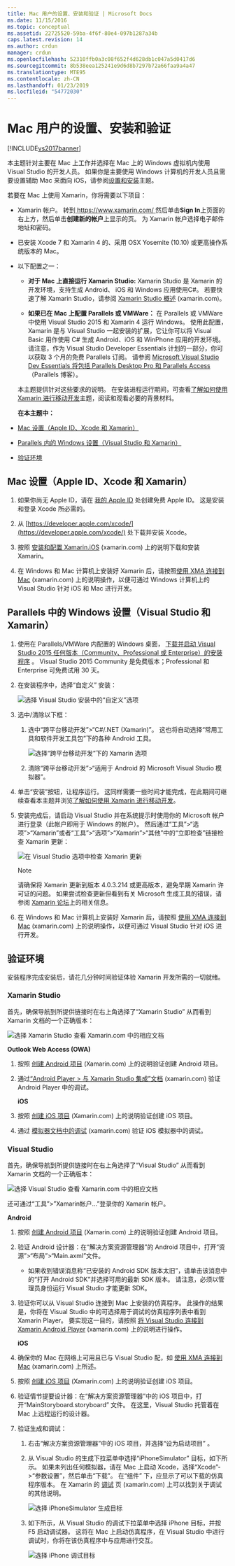 ```yaml
---
title: Mac 用户的设置、安装和验证 | Microsoft Docs
ms.date: 11/15/2016
ms.topic: conceptual
ms.assetid: 22725520-59ba-4f6f-80e4-097b1287a34b
caps.latest.revision: 14
ms.author: crdun
manager: crdun
ms.openlocfilehash: 52310ffb0a3c08f652f4d628db1c047a5d0417d6
ms.sourcegitcommit: 8b538eea125241e9d6d8b7297b72a66faa9a4a47
ms.translationtype: MTE95
ms.contentlocale: zh-CN
ms.lasthandoff: 01/23/2019
ms.locfileid: "54772030"
---
```

# <a name="setup-install-and-verifications-for-mac-users"></a>Mac 用户的设置、安装和验证
[!INCLUDE[vs2017banner](../includes/vs2017banner.md)]

  
本主题针对主要在 Mac 上工作并选择在 Mac 上的 Windows 虚拟机内使用 Visual Studio 的开发人员。 如果你是主要使用 Windows 计算机的开发人员且需要设置辅助 Mac 来面向 iOS，请参阅[设置和安装](../cross-platform/setup-and-install.md)主题。  
  
 若要在 Mac 上使用 Xamarin，你将需要以下项目：  
  
- Xamarin 帐户。 转到[ https://www.xamarin.com/ ](https://www.xamarin.com/)然后单击**Sign In**上页面的右上方，然后单击**创建新的帐户**上显示的页。 为 Xamarin 帐户选择电子邮件地址和密码。  
  
- 已安装 Xcode 7 和 Xamarin 4 的、采用 OSX Yosemite (10.10) 或更高操作系统版本的 Mac。  
  
- 以下配置之一：  
  
  -   **对于 Mac 上直接运行 Xamarin Studio:** Xamarin Studio 是 Xamarin 的开发环境，支持生成 Android、 iOS 和 Windows 应用使用C#。  若要快速了解 Xamarin Studio，请参阅 [Xamarin Studio 概述](https://xamarin.com/studio) (xamarin.com)。  
  
  -   **如果已在 Mac 上配置 Parallels 或 VMWare：** 在 Parallels 或 VMWare 中使用 Visual Studio 2015 和 Xamarin 4 运行 Windows。  使用此配置，Xamarin 是与 Visual Studio 一起安装的扩展，它让你可以将 Visual Basic 用作使用 C# 生成 Android、iOS 和 WinPhone 应用的开发环境。  请注意，作为 Visual Studio Developer Essentials 计划的一部分，你可以获取 3 个月的免费 Parallels 订阅。 请参阅 [Microsoft Visual Studio Dev Essentials 将包括 Parallels Desktop Pro 和 Parallels Access](http://blog.parallels.com/blog/2015/11/18/visual-studio-dev-essentials/) （Parallels 博客）。  
  
  本主题提供针对这些要求的说明。  在安装进程运行期间，可查看[了解如何使用 Xamarin 进行移动开发](../cross-platform/learn-about-mobile-development-with-xamarin.md)主题，阅读和观看必要的背景材料。  
  
  **在本主题中：**  
  
- [Mac 设置（Apple ID、Xcode 和 Xamarin）](#mac)  
  
- [Parallels 内的 Windows 设置（Visual Studio 和 Xamarin）](#windows)  
  
- [验证环境](#verify)  
  
##  <a name="mac"></a> Mac 设置（Apple ID、Xcode 和 Xamarin）  
  
1.  如果你尚无 Apple ID，请在 [我的 Apple ID](https://appleid.apple.com/) 处创建免费 Apple ID。 这是安装和登录 Xcode 所必需的。  
  
2.  从 [https://developer.apple.com/xcode/](https://developer.apple.com/xcode/) 处下载并安装 Xcode。  
  
3.  按照 [安装和配置 Xamarin.iOS](http://developer.xamarin.com/guides/ios/getting_started/installation/mac/) (xamarin.com) 上的说明下载和安装 Xamarin。  
  
4.  在 Windows 和 Mac 计算机上安装好 Xamarin 后，请按照[使用 XMA 连接到 Mac](http://developer.xamarin.com/guides/ios/getting_started/installation/windows/#Connecting_to_the_Mac_Using_XMA) (xamarin.com) 上的说明操作，以便可通过 Windows 计算机上的 Visual Studio 针对 iOS 和 Mac 进行开发。  
  
##  <a name="windows"></a>Parallels 中的 Windows 设置（Visual Studio 和 Xamarin）  
  
1.  使用在 Parallels/VMWare 内配置的 Windows 桌面， [下载并启动 Visual Studio 2015 任何版本（Community、Professional 或 Enterprise）的安装程序](https://www.visualstudio.com/downloads/download-visual-studio-vs.aspx) 。 Visual Studio 2015 Community 是免费版本；Professional 和Enterprise 可免费试用 30 天。  
  
2.  在安装程序中，选择“自定义”  安装：  
  
     ![选择 Visual Studio 安装中的“自定义”选项](../cross-platform/media/cross-plat-xamarin-setup-1.png "Cross-Plat Xamarin Setup 1")  
  
3.  选中/清除以下框：  
  
    1.  选中“跨平台移动开发”>“C#/.NET (Xamarin)”。 这也将自动选择“常用工具和软件开发工具包”下的各种 Android 工具。  
  
         ![选择“跨平台移动开发”下的 Xamarin 选项](../cross-platform/media/cross-plat-xamarin-setup-2.png "Cross-Plat Xamarin Setup 2")  
  
    2.  清除“跨平台移动开发”>“适用于 Android 的 Microsoft Visual Studio 模拟器”。  
  
4.  单击“安装”按钮，让程序运行。 这同样需要一些时间才能完成，在此期间可继续查看本主题并浏览[了解如何使用 Xamarin 进行移动开发](../cross-platform/learn-about-mobile-development-with-xamarin.md)。  
  
5.  安装完成后，请启动 Visual Studio 并在系统提示时使用你的 Microsoft 帐户进行登录（此帐户即用于 Windows 的帐户）。 然后通过“工具”>“选项”>“Xamarin”或者“工具”>“选项”>“Xamarin”>“其他”中的“立即检查”链接检查 Xamarin 更新：  
  
     ![在 Visual Studio 选项中检查 Xamarin 更新](../cross-platform/media/cross-plat-xamarin-setup-3.png "Cross-Plat Xamarin Setup 3")  
  
    > [!NOTE]
    >  请确保将 Xamarin 更新到版本 4.0.3.214 或更高版本，避免早期 Xamarin 许可证的问题。  如果尝试检查更新但看到有关 Microsoft 生成工具的错误，请参阅 [Xamarin 论坛](http://forums.xamarin.com/discussion/69015/xamarin-update-on-vs-2013-says-i-need-the-build-tools-for-vs-2015)上的相关信息。
  
6.  在 Windows 和 Mac 计算机上安装好 Xamarin 后，请按照 [使用 XMA 连接到 Mac](http://developer.xamarin.com/guides/ios/getting_started/installation/windows/#Connecting_to_the_Mac_Using_XMA) (xamarin.com) 上的说明操作，以便可通过 Visual Studio 针对 iOS 进行开发。  
  
##  <a name="verify"></a>验证环境  
 安装程序完成安装后，请花几分钟时间验证体验 Xamarin 开发所需的一切就绪。  
  
### <a name="xamarin-studio"></a>Xamarin Studio  
 首先，确保导航到所提供链接时在右上角选择了“Xamarin Studio”  从而看到 Xamarin 文档的一个正确版本：  
  
 ![选择 Xamarin Studio 查看 Xamarin.com 中的相应文档](../cross-platform/media/crossplat-xamarin-mac-1.png "CrossPlat Xamarin Mac 1")  
  
 **Outlook Web Access (OWA)**  
  
1. 按照 [创建 Android 项目](http://developer.xamarin.com/recipes/android/general/projects/create_an_android_project/) (Xamarin.com) 上的说明验证创建 Android 项目。  
  
2. 通过[“Android Player > 与 Xamarin Studio 集成”文档](https://developer.xamarin.com/guides/android/getting_started/installation/android-player/#Integration_with_Xamarin_Studio) (xamarin.com) 验证 Android Player 中的调试。  
  
   **iOS**  
  
3. 按照 [创建 iOS 项目](http://developer.xamarin.com/recipes/ios/general/projects/create_an_ios_project/) (Xamarin.com) 上的说明验证创建 iOS 项目。  
  
4. 通过 [模拟器文档中的调试](https://developer.xamarin.com/guides/ios/deployment,_testing,_and_metrics/debugging_in_xamarin_ios/#Debugging_on_the_Simulator) (xamarin.com) 验证 iOS 模拟器中的调试。  
  
### <a name="visual-studio"></a>Visual Studio  
 首先，确保导航到所提供链接时在右上角选择了“Visual Studio”  从而看到 Xamarin 文档的一个正确版本：  
  
 ![选择 Visual Studio 查看 Xamarin.com 中的相应文档](../cross-platform/media/crossplat-xamarin-mac-2.png "CrossPlat Xamarin Mac 2")  
  
 还可通过“工具”>”Xamarin帐户...”登录你的 Xamarin 帐户。  
  
 **Android**  
  
1. 按照 [创建 Android 项目](http://developer.xamarin.com/recipes/android/general/projects/create_an_android_project/) (Xamarin.com) 上的说明验证创建 Android 项目。  
  
2. 验证 Android 设计器：在“解决方案资源管理器”的 Android 项目中，打开“资源”>“布局”>“Main.axml”文件。  
  
   -   如果收到错误消息称“已安装的 Android SDK 版本太旧”，请单击该消息中的“打开 Android SDK”并选择可用的最新 SDK 版本。 请注意，必须以管理员身份运行 Visual Studio 才能更新 SDK。  
  
3. 验证你可以从 Visual Studio 连接到 Mac 上安装的仿真程序。  此操作的结果是，你将在 Visual Studio 中的可选择用于调试的仿真程序列表中看到 Xamarin Player。  要实现这一目的，请按照 [将 Visual Studio 连接到 Xamarin Android Player](http://developer.xamarin.com/guides/android/deployment,_testing,_and_metrics/android-player-with-visual-studio-in-vm/) (xamarin.com) 上的说明进行操作。  
  
   **iOS**  
  
4. 确保你的 Mac 在网络上可用且已与 Visual Studio 配，如 [使用 XMA 连接到 Mac](http://developer.xamarin.com/guides/ios/getting_started/installation/windows/#Connecting_to_the_Mac_Using_XMA) (xamarin.com) 上所述。  
  
5. 按照 [创建 iOS 项目](http://developer.xamarin.com/recipes/ios/general/projects/create_an_ios_project/) (Xamarin.com) 上的说明验证创建 iOS 项目。  
  
6. 验证情节提要设计器：在“解决方案资源管理器”中的 iOS 项目中，打开“MainStoryboard.storyboard”  文件。 在这里，Visual Studio 托管着在 Mac 上远程运行的设计器。  
  
7. 验证生成和调试：  
  
   1.  右击“解决方案资源管理器”中的 iOS 项目，并选择“设为启动项目” 。  
  
   2.  从 Visual Studio 的生成下拉菜单中选择“iPhoneSimulator”  目标，如下所示。 如果未列出任何模拟器，请在 Mac 上启动 Xcode，选择“Xcode”->“参数设置”，然后单击“下载”。 在“组件”  下，应显示了可以下载的仿真程序版本。 在 Xamarin 的 [调试](https://developer.xamarin.com/guides/ios/deployment,_testing,_and_metrics/debugging_in_xamarin_ios/#Debugging_on_the_Simulator) 页 (xamarin.com) 上可以找到关于调试的其他说明。  
  
        ![选择 iPhoneSimulator 生成目标](../cross-platform/media/crossplat-xamarin-verify-5.png "CrossPlat Xamarin Verify 5")  
  
   3.  如下所示，从 Visual Studio 的调试下拉菜单中选择 iPhone 目标，并按 F5 启动调试器。 这将在 Mac 上启动仿真程序，在 Visual Studio 中进行调试时，你将在该仿真程序中与应用进行交互。  
  
        ![选择 iPhone 调试目标](../cross-platform/media/crossplat-xamarin-verify-6.png "CrossPlat Xamarin Verify 6")
